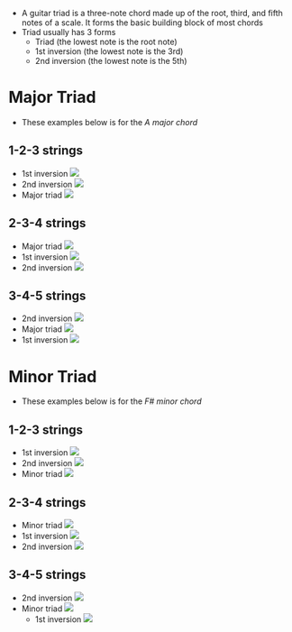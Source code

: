 - A guitar triad is a three-note chord made up of the root, third, and fifth notes of a scale. It forms the basic building block of most chords
- Triad usually has 3 forms
	- Triad (the lowest note is the root note)
	- 1st inversion (the lowest note is the 3rd)
	- 2nd inversion (the lowest note is the 5th)

# Major Triad
- These examples below is for the *A major chord*
## 1-2-3 strings
- 1st inversion
![](https://i.imgur.com/kHyMTGI.png)
- 2nd inversion
![](https://i.imgur.com/GnxFBpF.png)
- Major triad
![](https://i.imgur.com/ncqjuZT.png)

 ## 2-3-4 strings
- Major triad
![](https://i.imgur.com/8yamt2O.png)
- 1st inversion
![](https://i.imgur.com/HxGNNDN.png)
- 2nd inversion
![](https://i.imgur.com/WNzIFER.png)

## 3-4-5 strings
- 2nd inversion
![](https://i.imgur.com/cFF46tu.png)
- Major triad
![](https://i.imgur.com/Hzv6jAP.png)
- 1st inversion
![](https://i.imgur.com/SJtdZcd.png)

# Minor Triad
- These examples below is for the *F# minor chord*
## 1-2-3 strings
- 1st inversion
![](https://i.imgur.com/ktwyKh4.png)
- 2nd inversion
![](https://i.imgur.com/wIQmQL9.png)
- Minor triad
![](https://i.imgur.com/eTAn3eI.png)


## 2-3-4 strings
- Minor triad
![](https://i.imgur.com/jrcAHYS.png)
- 1st inversion
![](https://i.imgur.com/VMjzYIw.png)
- 2nd inversion
![](https://i.imgur.com/6Q9H5tv.png)


## 3-4-5 strings
- 2nd inversion
![](https://i.imgur.com/aB8ekjk.png)
- Minor triad
![](https://i.imgur.com/hdTdpSi.png)
  - 1st inversion
![](https://i.imgur.com/tvpN7qM.png)

